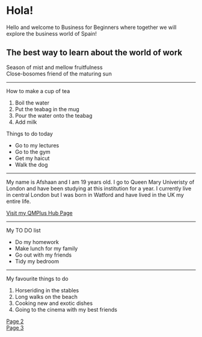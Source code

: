 <h1>Hola!</h1>
<p>Hello and welcome to Business for Beginners where together we will explore the business world of Spain!</p>
<h2>The best way to learn about the world of work</h2>
<p>Season of mist and mellow fruitfulness<br /> Close-bosomes friend of the maturing sun</p>
<hr />
<p>How to make a cup of tea</p>
<ol>
<li>Boil the water</li>
<li>Put the teabag in the mug</li>
<li>Pour the water onto the teabag</li>
<li>Add milk</li>
</ol>
<p>Things to do today</p>
<ul>
<li>Go to my lectures</li>
<li>Go to the gym</li>
<li>Get my haicut</li>
<li>Walk the dog</li>
</ul>
<hr />
<p>My name is Afshaan and I am 19 years old. I go to Queen Mary Univeristy of London and have been studying at this institution for a year. I currently live in central London but I was born in Watford and have lived in the UK my entire life.</p>
<p><a href="https://hub.qmplus.qmul.ac.uk/artefact/blog/view/index.php?id=638312">Visit my QMPlus Hub Page</a></p>
<hr />
<p>My TO DO list</p>
<ul>
<li>Do my homework</li>
<li>Make lunch for my family</li>
<li>Go out with my friends</li>
<li>Tidy my bedroom</li>
</ul>
<hr />
<p>My favourite things to do</p>
<ol>
<li>Horseriding in the stables</li>
<li>Long walks on the beach</li>
<li>Cooking new and exotic dishes</li>
<li>Going to the cinema with my best friends</li>
</ol>
<p><a href="page2.html">Page 2</a><br /><a href="page3.html">Page 3 </a></p>
